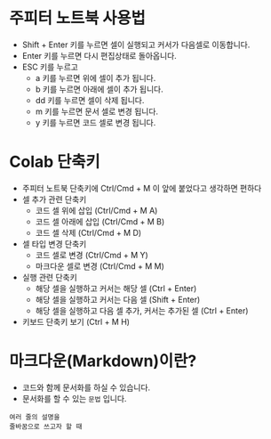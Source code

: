 
# 주피터 노트북 사용법
* Shift + Enter 키를 누르면 셀이 실행되고 커서가 다음셀로 이동합니다.
* Enter 키를 누르면 다시 편집상태로 돌아옵니다.
* ESC 키를 누르고
    * a 키를 누르면 위에 셀이 추가 됩니다.
    * b 키를 누르면 아래에 셀이 추가 됩니다.
    * dd 키를 누르면 셀이 삭제 됩니다.
    * m 키를 누르면 문서 셀로 변경 됩니다.
    * y 키를 누르면 코드 셀로 변경 됩니다.


# Colab 단축키
* 주피터 노트북 단축키에 Ctrl/Cmd + M 이 앞에 붙었다고 생각하면 편하다
* 셀 추가 관련 단축키
   * 코드 셀 위에 삽입 (Ctrl/Cmd + M A)
   * 코드 셀 아래에 삽입 (Ctrl/Cmd + M B)
   * 코드 셀 삭제 (Ctrl/Cmd + M D)
* 셀 타입 변경 단축키
   * 코드 셀로 변경 (Ctrl/Cmd + M Y)
   * 마크다운 셀로 변경 (Ctrl/Cmd + M M)
* 실행 관련 단축키
   * 해당 셀을 실행하고 커서는 해당 셀 (Ctrl + Enter)
   * 해당 셀을 실행하고 커서는 다음 셀 (Shift + Enter)
   * 해당 셀을 실행하고 다음 셀 추가, 커서는 추가된 셀 (Ctrl + Enter)
* 키보드 단축키 보기 (Ctrl + M H)


# 마크다운(Markdown)이란?
* 코드와 함께 문서화를 하실 수 있습니다.
* 문서화를 할 수 있는 `문법` 입니다.
```
여러 줄의 설명을
줄바꿈으로 쓰고자 할 때
```

